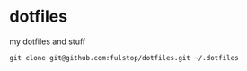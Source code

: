 # dotfiles
my dotfiles and stuff

``` shell
git clone git@github.com:fulstop/dotfiles.git ~/.dotfiles
```
